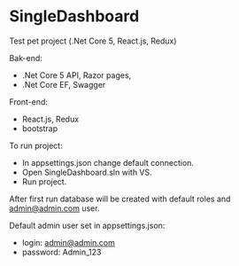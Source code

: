 # SingleDashboard
Test pet project (.Net Core 5, React.js, Redux)
  
Bak-end:
- .Net Core 5 API, Razor pages,
- .Net Core EF, Swagger

Front-end:
- React.js, Redux
- bootstrap

To run project:
- In appsettings.json change default connection.
- Open SingleDashboard.sln with VS.
- Run project.

After first run database will be created with default roles and admin@admin.com user.

Default admin user set in appsettings.json:
- login: admin@admin.com
- password: Admin_123
